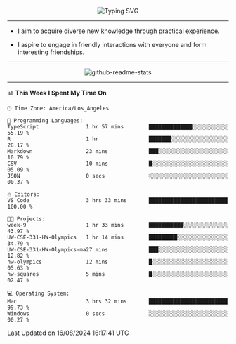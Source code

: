 <p align="center">
  <img src="https://readme-typing-svg.demolab.com?font=Fira+Code&weight=500&size=32&duration=2500&pause=1600&center=true&vCenter=true&random=false&width=1024&height=64&lines=Hi+there+%F0%9F%91%8B;I'm+delighted+you+could+make+it+here+%F0%9F%8E%89;I'm+Harry%2C+a+college+student+still+finding+my+way" alt="Typing SVG" />
</p>


---


- I aim to acquire diverse new knowledge through practical experience.

- I aspire to engage in friendly interactions with everyone and form interesting friendships.


---


<p align="center">
  <img src="https://github-readme-stats.vercel.app/api?username=Harry-Jing&show_icons=true" alt="github-readme-stats"/>
</p>


---

<!--START_SECTION:waka-->
📊 **This Week I Spent My Time On** 

```text
🕑︎ Time Zone: America/Los_Angeles

💬 Programming Languages: 
TypeScript               1 hr 57 mins        ██████████████░░░░░░░░░░░   55.19 % 
R                        1 hr                ███████░░░░░░░░░░░░░░░░░░   28.17 % 
Markdown                 23 mins             ███░░░░░░░░░░░░░░░░░░░░░░   10.79 % 
CSV                      10 mins             █░░░░░░░░░░░░░░░░░░░░░░░░   05.09 % 
JSON                     0 secs              ░░░░░░░░░░░░░░░░░░░░░░░░░   00.37 % 

🔥 Editors: 
VS Code                  3 hrs 33 mins       █████████████████████████   100.00 % 

🐱‍💻 Projects: 
week-9                   1 hr 33 mins        ███████████░░░░░░░░░░░░░░   43.97 % 
UW-CSE-331-HW-Olympics   1 hr 14 mins        █████████░░░░░░░░░░░░░░░░   34.79 % 
UW-CSE-331-HW-Olympics-ma27 mins             ███░░░░░░░░░░░░░░░░░░░░░░   12.82 % 
hw-olympics              12 mins             █░░░░░░░░░░░░░░░░░░░░░░░░   05.63 % 
hw-squares               5 mins              █░░░░░░░░░░░░░░░░░░░░░░░░   02.47 % 

💻 Operating System: 
Mac                      3 hrs 32 mins       █████████████████████████   99.73 % 
Windows                  0 secs              ░░░░░░░░░░░░░░░░░░░░░░░░░   00.27 % 
```


 Last Updated on 16/08/2024 16:17:41 UTC
<!--END_SECTION:waka-->
